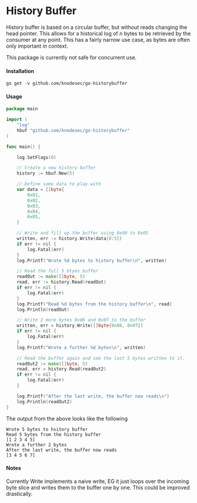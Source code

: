 # History Buffer
History buffer is based on a circular buffer, but without reads changing the head pointer. This allows for a historical log of *n* bytes to be retrieved by the consumer at any point. This has a fairly narrow use case, as bytes are often only important in context.
  
This package is currently not safe for concurrent use.
#### Installation
```
go get -v github.com/knodesec/go-historybuffer
```

#### Usage

```go
package main

import (
    "log"
    hbuf "github.com/knodesec/go-historybuffer"
)

func main() {

    log.SetFlags(0)

    // Create a new history buffer
    history := hbuf.New(5)

    // Define some data to play with
    var data = []byte{
        0x01,
        0x02,
        0x03,
        0x04,
        0x05,        
    }

    // Write and fill up the buffer using 0x00 to 0x05
    written, err := history.Write(data[0:5])
    if err != nil {
        log.Fatal(err)
    }
    log.Printf("Wrote %d bytes to history buffer\n", written)

    // Read the full 5 btyes buffer
    readOut := make([]byte, 5)
    read, err := history.Read(readOut)
    if err != nil {
        log.Fatal(err)
    }
    log.Printf("Read %d bytes from the history buffer\n", read)
    log.Println(readOut)

    // Write 2 more bytes 0x06 and 0x07 to the buffer
    written, err = history.Write([]byte{0x06, 0x07})
    if err != nil {
        log.Fatal(err)
    }
    log.Printf("Wrote a further %d bytes\n", written)

    // Read the buffer again and see the last 5 bytes written to it.
    readOut2 := make([]byte, 5)
    read, err = history.Read(readOut2)
    if err != nil {
        log.Fatal(err)
    }

    log.Printf("After the last write, the buffer now reads\n")
    log.Println(readOut2)
}
```

The output from the above looks like the following
```
Wrote 5 bytes to hsitory buffer
Read 5 bytes from the history buffer
[1 2 3 4 5]
Wrote a further 2 bytes
After the last write, the buffer now reads
[3 4 5 6 7]
```

#### Notes
Currently Write implements a naive write, EG it just loops over the incoming byte slice and writes them to the buffer one by one. This could be improved drastically.